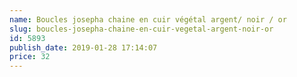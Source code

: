 ```yaml
---
name: Boucles josepha chaine en cuir végétal argent/ noir / or
slug: boucles-josepha-chaine-en-cuir-vegetal-argent-noir-or
id: 5893
publish_date: 2019-01-28 17:14:07
price: 32
---
```

